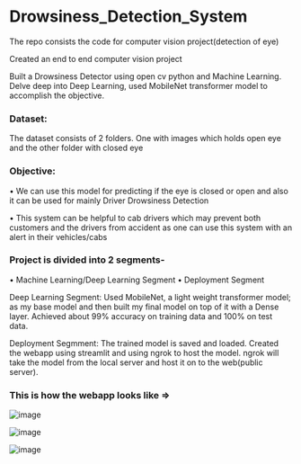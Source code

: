 # Drowsiness_Detection_System
The repo consists the code for computer vision project(detection of eye)

Created an end to end computer vision project

Built a Drowsiness Detector using open cv python and Machine Learning. Delve deep into Deep Learning, used MobileNet transformer model to accomplish the objective.

### Dataset: 

The dataset consists of 2 folders. One with images which holds open eye and the other folder with closed eye

### Objective:

• We can use this model for predicting if the eye is closed or open and also it can be used for mainly Driver Drowsiness Detection

• This system can be helpful to cab drivers which may prevent both customers and the drivers from accident as one can use this system with an alert in their vehicles/cabs

### Project is divided into 2 segments-

•	Machine Learning/Deep Learning Segment
•	Deployment Segment

Deep Learning Segment: Used MobileNet, a light weight transformer model; as my base model and then built my final model on top of it with a Dense layer. Achieved about 99% accuracy on training data and 100% on test data.

Deployment Segmment: The trained model is saved and loaded. Created the webapp using streamlit and using ngrok to host the model. ngrok will take the model from the local server and host it on to the web(public server). 

### This is how the webapp looks like => 

![image](https://user-images.githubusercontent.com/111883941/200590151-f33ba447-6828-444a-b971-7fe3f4706037.png)

![image](https://user-images.githubusercontent.com/111883941/200590601-f53c7d94-f32b-4281-9503-08dbc35aa5db.png)

![image](https://user-images.githubusercontent.com/111883941/200591165-dbc8886d-3552-4615-91b5-8fccbdefddfb.png)

